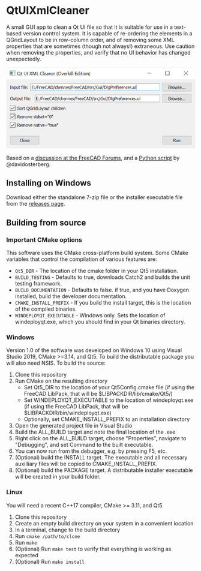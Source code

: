# QtUIXmlCleaner
A small GUI app to clean a Qt UI file so that it is suitable for use in a text-based version control system. It is capable of re-ordering the elements in a QGridLayout to be in row-column order, and of removing some XML properties that are sometimes (though not always!) extraneous. Use caution when removing the properties, and verify that no UI behavior has changed unexpectedly.

![Screenshot of QtUIXmlCleaner](Screenshot.png)

Based on a [discussion at the FreeCAD Forums](https://forum.freecadweb.org/viewtopic.php?f=10&t=54503), and a [Python script](https://github.com/davidosterberg/Qt-UI-file-sorter) by @davidosterberg.

## Installing on Windows
Download either the standalone 7-zip file or the installer executable file from the [releases page](https://github.com/chennes/QtUIXmlCleaner/releases/tag/v1.0.2).

## Building from source

### Important CMake options
This software uses the CMake cross-platform build system. Some CMake variables that control the compilation of various features are:
* `Qt5_DIR` - The location of the cmake folder in your Qt5 installation.
* `BUILD_TESTING` - Defaults to true, downloads Catch2 and builds the unit testing framework.
* `BUILD_DOCUMENTATION` - Defaults to false. if true, and you have Doxygen installed, build the developer documentation.
* `CMAKE_INSTALL_PREFIX` - If you build the install target, this is the location of the compiled binaries.
* `WINDEPLOYQT_EXECUTABLE` - Windows only. Sets the location of windeployqt.exe, which you should find in your Qt binaries directory.

### Windows
Version 1.0 of the software was developed on Windows 10 using Visual Studio 2019, CMake >=3.14, and Qt5. To build the distributable package you will also need NSIS. To build the source:
1. Clone this repository
1. Run CMake on the resulting directory
    * Set Qt5_DIR to the location of your Qt5Config.cmake file (if using the FreeCAD LibPack, that will be $LIBPACKDIR/lib/cmake/Qt5/)
    * Set WINDEPLOYQT_EXECUTABLE to the location of windeployqt.exe (if using the FreeCAD LibPack, that will be $LIBPACKDIR/bin/windeployqt.exe)
    * Optionally, set CMAKE_INSTALL_PREFIX to an installation directory
1. Open the generated project file in Visual Studio
1. Build the ALL_BUILD target and note the final location of the .exe
1. Right click on the ALL_BUILD target, choose "Properties", navigate to "Debugging", and set Command to the built executable.
1. You can now run from the debugger, e.g. by pressing F5, etc.
1. (Optional) build the INSTALL target. The executable and all necessary auxilliary files will be copied to CMAKE_INSTALL_PREFIX.
1. (Optional) build the PACKAGE target. A distributable installer executable will be created in your build folder.

### Linux
You will need a recent C++17 compiler, CMake >= 3.11, and Qt5. 
1. Clone this repository
1. Create an empty build directory on your system in a convenient location
1. In a terminal, change to the build directory
1. Run `cmake /path/to/clone`
1. Run `make`
1. (Optional) Run `make test` to verify that everything is working as expected
1. (Optional) Run `make install`
